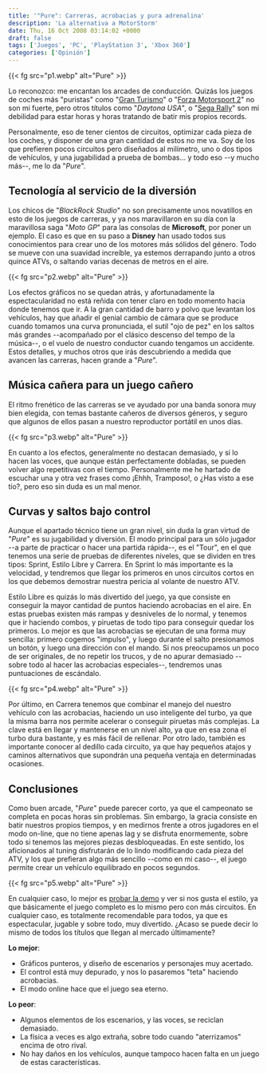 ```yaml
---
title: '"Pure": Carreras, acrobacias y pura adrenalina'
description: 'La alternativa a MotorStorm'
date: Thu, 16 Oct 2008 03:14:02 +0000
draft: false
tags: ['Juegos', 'PC', 'PlayStation 3', 'Xbox 360']
categories: ['Opinión']
---
```


{{< fg src="p1.webp" alt="Pure" >}}

Lo reconozco: me encantan los arcades de conducción. Quizás los juegos de coches más "puristas" como "[Gran Turismo](/gran-turismo-5-prologue-la-demo-que-se-hizo-juego/)" o "[Forza Motorsport 2](/forza-motosport-2-el-nuevo-hit-de-xbox-360/)" no son mi fuerte, pero otros títulos como "_Daytona USA_", o "[Sega Rally](/sega-rally-arcade-sobre-ruedas/)" son mi debilidad para estar horas y horas tratando de batir mis propios records.

Personalmente, eso de tener cientos de circuitos, optimizar cada pieza de los coches, y disponer de una gran cantidad de estos no me va. Soy de los que prefieren pocos circuitos pero diseñados al milímetro, uno o dos tipos de vehículos, y una jugabilidad a prueba de bombas... y todo eso --y mucho más--, me lo da "_Pure_".

## Tecnología al servicio de la diversión

Los chicos de "_BlackRock Studio_" no son precisamente unos novatillos en esto de los juegos de carreras, y ya nos maravillaron en su día con la maravillosa saga "_Moto GP_" para las consolas de **Microsoft**, por poner un ejemplo. El caso es que en su paso a **Disney** han usado todos sus conocimientos para crear uno de los motores más sólidos del género. Todo se mueve con una suavidad increíble, ya estemos derrapando junto a otros quince ATVs, o saltando varias decenas de metros en el aire.

{{< fg src="p2.webp" alt="Pure" >}}

Los efectos gráficos no se quedan atrás, y afortunadamente la espectacularidad no está reñida con tener claro en todo momento hacia donde tenemos que ir. A la gran cantidad de barro y polvo que levantan los vehículos, hay que añadir el genial cambio de cámara que se produce cuando tomamos una curva pronunciada, el sutil "ojo de pez" en los saltos más grandes --acompañado por el clásico descenso del tempo de la música--, o el vuelo de nuestro conductor cuando tengamos un accidente. Estos detalles, y muchos otros que irás descubriendo a medida que avancen las carreras, hacen grande a "_Pure_".

## Música cañera para un juego cañero

El ritmo frenético de las carreras se ve ayudado por una banda sonora muy bien elegida, con temas bastante cañeros de diversos géneros, y seguro que algunos de ellos pasan a nuestro reproductor portátil en unos días.

{{< fg src="p3.webp" alt="Pure" >}}

En cuanto a los efectos, generalmente no destacan demasiado, y sí lo hacen las voces, que aunque están perfectamente dobladas, se pueden volver algo repetitivas con el tiempo. Personalmente me he hartado de escuchar una y otra vez frases como ¡Ehhh, Tramposo!, o ¿Has visto a ese tío?, pero eso sin duda es un mal menor.

## Curvas y saltos bajo control

Aunque el apartado técnico tiene un gran nivel, sin duda la gran virtud de "_Pure_" es su jugabilidad y diversión. El modo principal para un sólo jugador --a parte de practicar o hacer una partida rápida--, es el "Tour", en el que tenemos una serie de pruebas de diferentes niveles, que se dividen en tres tipos: Sprint, Estilo Libre y Carrera. En Sprint lo más importante es la velocidad, y tendremos que llegar los primeros en unos circuitos cortos en los que debemos demostrar nuestra pericia al volante de nuestro ATV.

Estilo Libre es quizás lo más divertido del juego, ya que consiste en conseguir la mayor cantidad de puntos haciendo acrobacias en el aire. En estas pruebas existen más rampas y desniveles de lo normal, y tenemos que ir haciendo combos, y piruetas de todo tipo para conseguir quedar los primeros. Lo mejor es que las acrobacias se ejecutan de una forma muy sencilla: primero cogemos "impulso", y luego durante el salto presionamos un botón, y luego una dirección con el mando. Si nos preocupamos un poco de ser originales, de no repetir los trucos, y de no apurar demasiado --sobre todo al hacer las acrobacias especiales--, tendremos unas puntuaciones de escándalo.

{{< fg src="p4.webp" alt="Pure" >}}

Por último, en Carrera tenemos que combinar el manejo del nuestro vehículo con las acrobacias, haciendo un uso inteligente del turbo, ya que la misma barra nos permite acelerar o conseguir piruetas más complejas. La clave está en llegar y mantenerse en un nivel alto, ya que en esa zona el turbo dura bastante, y es más fácil de rellenar. Por otro lado, también es importante conocer al dedillo cada circuito, ya que hay pequeños atajos y caminos alternativos que supondrán una pequeña ventaja en determinadas ocasiones.

## Conclusiones

Como buen arcade, "_Pure_" puede parecer corto, ya que el campeonato se completa en pocas horas sin problemas. Sin embargo, la gracia consiste en batir nuestros propios tiempos, y en medirnos frente a otros jugadores en el modo on-line, que no tiene apenas lag y se disfruta enormemente, sobre todo si tenemos las mejores piezas desbloqueadas. En este sentido, los aficionados al tuning disfrutarán de lo lindo modificando cada pieza del ATV, y los que prefieran algo más sencillo --como en mi caso--, el juego permite crear un vehículo equilibrado en pocos segundos.

{{< fg src="p5.webp" alt="Pure" >}}

En cualquier caso, lo mejor es [probar la demo](/impresiones-de-la-demo-de-pure/) y ver si nos gusta el estilo, ya que básicamente el juego completo es lo mismo pero con más circuitos. En cualquier caso, es totalmente recomendable para todos, ya que es espectacular, jugable y sobre todo, muy divertido. ¿Acaso se puede decir lo mismo de todos los títulos que llegan al mercado últimamente?

**Lo mejor**:

*   Gráficos punteros, y diseño de escenarios y personajes muy acertado.
*   El control está muy depurado, y nos lo pasaremos "teta" haciendo acrobacias.
*   El modo online hace que el juego sea eterno.

**Lo peor**:

*   Algunos elementos de los escenarios, y las voces, se reciclan demasiado.
*   La física a veces es algo extraña, sobre todo cuando "aterrizamos" encima de otro rival.
*   No hay daños en los vehículos, aunque tampoco hacen falta en un juego de estas características.